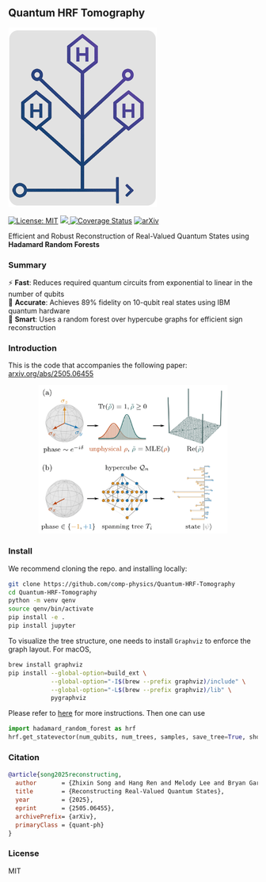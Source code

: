 ## Quantum HRF Tomography
<img src="assets/logo-qht.png" alt="HRF Banner" width="300"/>

[![License: MIT](https://img.shields.io/badge/License-MIT-yellow.svg)](#license)
<a href="https://github.com/comp-physics/Quantum-HRF-Tomography/actions">
<img src="https://github.com/comp-physics/Quantum-HRF-Tomography/actions/workflows/ci.yml/badge.svg" />
</a>
[![Coverage Status](https://coveralls.io/repos/github/comp-physics/Quantum-HRF-Tomography/badge.svg)](https://coveralls.io/github/comp-physics/Quantum-HRF-Tomography)
[![arXiv](https://img.shields.io/badge/arXiv-2505.06455-b31b1b.svg)](https://arxiv.org/abs/2505.06455)

Efficient and Robust Reconstruction of Real-Valued Quantum States using **Hadamard Random Forests**

### Summary

⚡ **Fast**: Reduces required quantum circuits from exponential to linear in the number of qubits  
🎯 **Accurate**: Achieves 89% fidelity on 10-qubit real states using IBM quantum hardware  
🧠 **Smart**: Uses a random forest over hypercube graphs for efficient sign reconstruction  

### Introduction

This is the code that accompanies the following paper: [arxiv.org/abs/2505.06455](https://arxiv.org/abs/2505.06455)

<div align="center">
<img src="https://github.com/comp-physics/Quantum-HRF-Tomography/blob/master/assets/overview.png" height="300px"> 
</div>

### Install 

We recommend cloning the repo. and installing locally:

```bash
git clone https://github.com/comp-physics/Quantum-HRF-Tomography
cd Quantum-HRF-Tomography
python -m venv qenv
source qenv/bin/activate
pip install -e .
pip install jupyter
```

To visualize the tree structure, one needs to install `Graphviz` to enforce the graph layout. For macOS,

```bash
brew install graphviz
pip install --global-option=build_ext \
            --global-option="-I$(brew --prefix graphviz)/include" \
            --global-option="-L$(brew --prefix graphviz)/lib" \
            pygraphviz
```

Please refer to [here](https://www.graphviz.org/download/) for more instructions. Then one can use 

```python
import hadamard_random_forest as hrf
hrf.get_statevector(num_qubits, num_trees, samples, save_tree=True, show_tree=True)
```

### Citation

```bibtex
@article{song2025reconstructing,
  author       = {Zhixin Song and Hang Ren and Melody Lee and Bryan Gard and Nicolas Renaud and Spencer H. Bryngelson},
  title        = {Reconstructing Real-Valued Quantum States},
  year         = {2025},
  eprint       = {2505.06455},
  archivePrefix= {arXiv},
  primaryClass = {quant-ph}
}
```


### License

MIT
